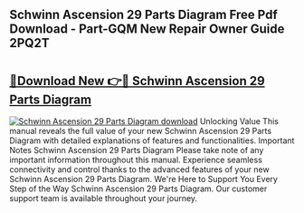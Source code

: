 ## Schwinn Ascension 29 Parts Diagram Free Pdf Download - Part-GQM New Repair Owner Guide 2PQ2T

# <h2><a href="http://dfpg32.blite.top/?on=Schwinn+Ascension+29+Parts+Diagram">🔗Download New 👉🔴 Schwinn Ascension 29 Parts Diagram</a></h2>

[![Schwinn Ascension 29 Parts Diagram download](https://i.imgur.com/lujVjoI.png)](http://dfpg32.blite.top/?on=Schwinn+Ascension+29+Parts+Diagram)
Unlocking Value This manual reveals the full value of your new Schwinn Ascension 29 Parts Diagram with detailed explanations of features and functionalities. Important Notes Schwinn Ascension 29 Parts Diagram Please take note of any important information throughout this manual. Experience seamless connectivity and control thanks to the advanced features of your new Schwinn Ascension 29 Parts Diagram. We're Here to Support You Every Step of the Way Schwinn Ascension 29 Parts Diagram. Our customer support team is available throughout your journey.
